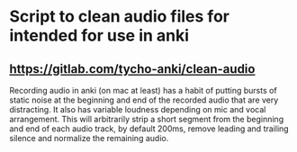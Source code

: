 # Script to clean audio files for intended for use in anki
## https://gitlab.com/tycho-anki/clean-audio
Recording audio in anki (on mac at least) has a habit of putting bursts of static noise at the beginning and end of the recorded audio that are very distracting. It also has variable loudness depending on mic and vocal arrangement.  This will arbitrarily strip a short segment from the beginning and end of each audio track, by default 200ms, remove leading and trailing silence and normalize the remaining audio.


